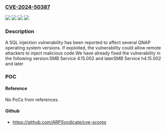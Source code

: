 ### [CVE-2024-50387](https://cve.mitre.org/cgi-bin/cvename.cgi?name=CVE-2024-50387)
![](https://img.shields.io/static/v1?label=Product&message=SMB%20Service&color=blue)
![](https://img.shields.io/static/v1?label=Version&message=4.15.x%20&color=brightgreen)
![](https://img.shields.io/static/v1?label=Version&message=h4.15.x%20&color=brightgreen)
![](https://img.shields.io/static/v1?label=Vulnerability&message=CWE-89&color=brightgreen)

### Description

A SQL injection vulnerability has been reported to affect several QNAP operating system versions. If exploited, the vulnerability could allow remote attackers to inject malicious code.We have already fixed the vulnerability in the following version:SMB Service 4.15.002 and laterSMB Service h4.15.002 and later

### POC

#### Reference
No PoCs from references.

#### Github
- https://github.com/ARPSyndicate/cve-scores

